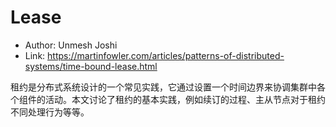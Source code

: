 # Lease

* Author: Unmesh Joshi
* Link: https://martinfowler.com/articles/patterns-of-distributed-systems/time-bound-lease.html

租约是分布式系统设计的一个常见实践，它通过设置一个时间边界来协调集群中各个组件的活动。本文讨论了租约的基本实践，例如续订的过程、主从节点对于租约不同处理行为等等。
